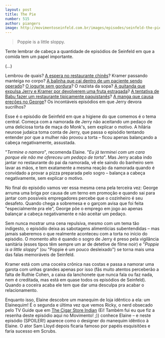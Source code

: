 ```yaml
--- 
layout: post
title: The Pie
number: 515
author: piangers
image: http://movimentoseinfeld.com.br/images/episodes/seinfeld-the-pie.jpg
---
```


> Poppie is a little sloppy.

Tente lembrar de cabeça a quantidade de episódios de Seinfeld em que a comida tem um papel importante. 

(...)

Lembrou de quais? <a href="http://movimentoseinfeld.com.br/the-chinese-restaurant.html" title="The Chinese Restaurant">A espera no restaurante chinês</a>? Kramer passando manteiga no corpo? <a href="http://movimentoseinfeld.com.br/the-junior-mint.html" title="The Junior Mint">A balinha que cai dentro de um paciente sendo operado</a>? <a href="http://movimentoseinfeld.com.br/the-non-fat-yogurt.html" title="The Non-Fat Yogurt">O iogurte sem gordura</a>? O nazista da sopa? <a href="http://movimentoseinfeld.com.br/the-mango.html" title="The Mango">A quitanda que expulsa Jerry e Kramer por devolverem uma fruta estragada</a>? <a href="http://movimentoseinfeld.com.br/the-cafe.html" title="The Café">A tentativa de Babu fazer um restaurante tipicamente paquistanês</a>? <a href="http://movimentoseinfeld.com.br/the-mango.html" title="The Mango">A manga que causa ereções no George</a>? Os incontáveis episódios em que Jerry devora sucrilhos?

Esse é o episódio de Seinfeld em que a higiene do que comemos é o tema central. Começa com a namorada de Jerry não aceitando um pedaço de uma deliciosa torta de maça do Monk's, sem explicar o motivo. A hilária neurose judaica toma conta de Jerry, que passa o episódio tentando entender por que a mulher não provou a torta – ficou apenas balançando a cabeça negativamente, assustada.

"*Termine o namoro*", recomenda Elaine. "*Eu já terminei com um cara porque ele não me ofereceu um pedaço de torta*". Mas Jerry acaba indo jantar no restaurante do pai da namorada, vê ele saindo do banheiro sem lavar as mãos, e tem exatamente a mesma reação da namorada quando é convidado a provar a pizza preparada pelo sogro – balança a cabeça negativamente, sem explicar o motivo. 

No final do episódio vamos ver essa mesma cena pela terceira vez: George arruma uma briga por causa de um terno em promoção e quando sai para jantar com possíveis empregadores percebe que o cozinheiro é seu desafeto. Quando chega a sobremesa e o garçom avisa que foi feita "especialmente pra ele", George põe o emprego em jogo ao apenas balançar a cabeça negativamente e não aceitar um pedaço. 

Sem nunca mostrar uma cena repulsiva, mesmo com um tema tão indigesto, o episódio deixa as sabotagens alimentícias subentendidas – mas jamais saberemos o que realmente aconteceu com a torta no início do episódio. O momento alto é quando o sogro de Jerry é preso pela vigilância sanitária (esses tipos têm sempre um ar de detetive de filme noir) e "*Poppie is a little sloppy*" (ou "Poppie é um pouco desleixado") se torna mais uma das falas memoráveis de Seinfeld.

Kramer está com uma coceira crônica nas costas e passa a namorar uma garota com unhas grandes apenas por isso (fãs muito atentos perceberão a falta de Ruthie Cohen, a caixa da lanchonete que nunca fala ou faz nada, nem é creditada, mas está em quase todos os episódios de Seinfeld). Quando a coceira acaba ele tem que dar uma desculpa pra acabar o relacionamento. 

Enquanto isso, Elaine descobre um manequim de loja idêntico a ela: um Elainequim! É o segunda e última vez que vemos Ricky, o nerd obsecado pelo TV Guide que em <a href="http://movimentoseinfeld.com.br/the-cigar-store-indian.html" title="The Cigar Store Indian">The Cigar Store Indian</a> (Ei! Também fui eu que fiz a resenha deste episódio aqui no Movimento! ;)) conhece Elaine – e neste episódio (SPOILER!) aparece como o designer do manequim idêntico à Elaine. O ator Sam Lloyd depois ficaria famoso por papéis esquisitões e faria sucesso em Scrubs.